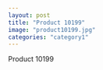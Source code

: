 ```yaml
---
layout: post
title: "Product 10199"
image: "product10199.jpg"
categories: "category1"
---
```

Product 10199
